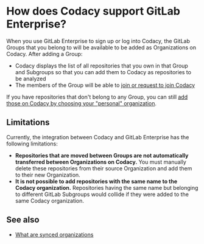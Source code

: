 # How does Codacy support GitLab Enterprise?

When you use GitLab Enterprise to sign up or log into Codacy, the GitLab Groups that you belong to will be available to be added as Organizations on Codacy. After adding a Group:

-   Codacy displays the list of all repositories that you own in that Group and Subgroups so that you can add them to Codacy as repositories to be analyzed
-   The members of the Group will be able to [join or request to join Codacy](../../organizations/what-are-synced-organizations.md#managing-people-in-an-organization)

If you have repositories that don't belong to any Group, you can still [add those on Codacy by choosing your "personal" organization](../../getting-started/getting-started-with-codacy.md#choose-organization).

## Limitations

Currently, the integration between Codacy and GitLab Enterprise has the following limitations:

-   **Repositories that are moved between Groups are not automatically transferred between Organizations on Codacy.** You must manually delete these repositories from their source Organization and add them to their new Organization.
-   **It is not possible to add repositories with the same name to the Codacy organization.** Repositories having the same name but belonging to different GitLab Subgroups would collide if they were added to the same Codacy organization.

## See also

-   [What are synced organizations](../../organizations/what-are-synced-organizations.md)
